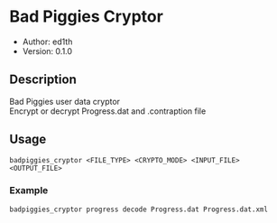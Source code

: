 # Bad Piggies Cryptor

* Author: ed1th
* Version: 0.1.0

## Description
Bad Piggies user data cryptor<br>
Encrypt or decrypt Progress.dat and .contraption file

## Usage
`badpiggies_cryptor <FILE_TYPE> <CRYPTO_MODE> <INPUT_FILE> <OUTPUT_FILE>`

### Example
`badpiggies_cryptor progress decode Progress.dat Progress.dat.xml`